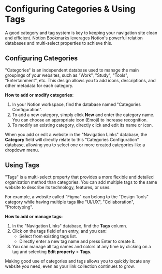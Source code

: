 # Configuring Categories & Using Tags

A good category and tag system is key to keeping your navigation site clean and efficient. Notion Bookmarks leverages Notion's powerful relation databases and multi-select properties to achieve this.

## Configuring Categories

"Categories" is an independent database used to manage the main groupings of your websites, such as "Work", "Study", "Tools", "Entertainment", etc. This design allows you to add icons, descriptions, and other metadata for each category.

**How to add or modify categories:**

1.  In your Notion workspace, find the database named "Categories Configuration".
2.  To add a new category, simply click **New** and enter the category name. You can choose an appropriate icon (Emoji) to increase recognition.
3.  To modify an existing category, directly click and edit its name or icon.

When you add or edit a website in the "Navigation Links" database, the **Category** field will directly relate to this "Categories Configuration" database, allowing you to select one or more created categories like a dropdown menu.

## Using Tags

"Tags" is a multi-select property that provides a more flexible and detailed organization method than categories. You can add multiple tags to the same website to describe its technology, features, or uses.

For example, a website called "Figma" can belong to the "Design Tools" category while having multiple tags like "UI/UX", "Collaboration", "Prototyping".

**How to add or manage tags:**

1.  In the "Navigation Links" database, find the **Tags** column.
2.  Click on the tags field of an entry, and you can:
    -   Select from existing tags list.
    -   Directly enter a new tag name and press Enter to create it.
3.  You can manage all tag names and colors at any time by clicking on a tag and selecting **Edit property** > **Tags**.

Making good use of categories and tags allows you to quickly locate any website you need, even as your link collection continues to grow.